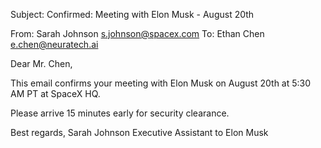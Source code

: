 Subject: Confirmed: Meeting with Elon Musk - August 20th

From: Sarah Johnson <s.johnson@spacex.com>
To: Ethan Chen <e.chen@neuratech.ai>

Dear Mr. Chen,

This email confirms your meeting with Elon Musk on August 20th at 5:30 AM PT at SpaceX HQ.

Please arrive 15 minutes early for security clearance.

Best regards,
Sarah Johnson
Executive Assistant to Elon Musk
